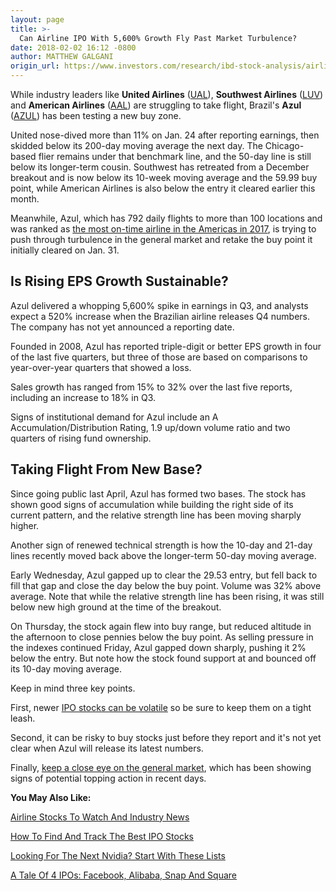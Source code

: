```yaml
---
layout: page
title: >-
  Can Airline IPO With 5,600% Growth Fly Past Market Turbulence?
date: 2018-02-02 16:12 -0800
author: MATTHEW GALGANI
origin_url: https://www.investors.com/research/ibd-stock-analysis/airline-ipo-azul-tests-buy-zone-ual-aal-luv-struggle/
---
```





While industry leaders like **United Airlines** ([UAL](https://research.investors.com/quote.aspx?symbol=UAL)), **Southwest Airlines** ([LUV](https://research.investors.com/quote.aspx?symbol=LUV)) and **American Airlines** ([AAL](https://research.investors.com/quote.aspx?symbol=AAL)) are struggling to take flight, Brazil's **Azul** ([AZUL](https://research.investors.com/quote.aspx?symbol=AZUL)) has been testing a new buy zone.









 
 
 United nose-dived more than 11% on Jan. 24 after reporting earnings, then skidded below its 200-day moving average the next day. The Chicago-based flier remains under that benchmark line, and the 50-day line is still below its longer-term cousin.
Southwest has retreated from a December breakout and is now below its 10-week moving average and the 59.99 buy point, while American Airlines is also below the entry it cleared earlier this month.


Meanwhile, Azul, which has 792 daily flights to more than 100 locations and was ranked as [the most on-time airline in the Americas in 2017](https://finance.yahoo.com/news/azul-reports-december-traffic-203000962.html), is trying to push through turbulence in the general market and retake the buy point it initially cleared on Jan. 31.


Is Rising EPS Growth Sustainable?
---------------------------------


Azul delivered a whopping 5,600% spike in earnings in Q3, and analysts expect a 520% increase when the Brazilian airline releases Q4 numbers. The company has not yet announced a reporting date.


Founded in 2008, Azul has reported triple-digit or better EPS growth in four of the last five quarters, but three of those are based on comparisons to year-over-year quarters that showed a loss.


Sales growth has ranged from 15% to 32% over the last five reports, including an increase to 18% in Q3.


Signs of institutional demand for Azul include an A Accumulation/Distribution Rating, 1.9 up/down volume ratio and two quarters of rising fund ownership.


Taking Flight From New Base?
----------------------------


Since going public last April, Azul has formed two bases. The stock has shown good signs of accumulation while building the right side of its current pattern, and the relative strength line has been moving sharply higher.



Another sign of renewed technical strength is how the 10-day and 21-day lines recently moved back above the longer-term 50-day moving average.


Early Wednesday, Azul gapped up to clear the 29.53 entry, but fell back to fill that gap and close the day below the buy point. Volume was 32% above average. Note that while the relative strength line has been rising, it was still below new high ground at the time of the breakout.


On Thursday, the stock again flew into buy range, but reduced altitude in the afternoon to close pennies below the buy point. As selling pressure in the indexes continued Friday, Azul gapped down sharply, pushing it 2% below the entry. But note how the stock found support at and bounced off its 10-day moving average.


Keep in mind three key points.


First, newer [IPO stocks can be volatile](https://www.investors.com/how-to-invest/investors-corner/a-tale-of-4-ipos-facebook-alibaba-snap-and-square/) so be sure to keep them on a tight leash.


Second, it can be risky to buy stocks just before they report and it's not yet clear when Azul will release its latest numbers.


Finally, [keep a close eye on the general market](https://www.investors.com/ibd-videos/?cvid=2385970), which has been showing signs of potential topping action in recent days.


**You May Also Like:**


[Airline Stocks To Watch And Industry News](https://www.investors.com/news/airline-industry-news-and-stocks-to-watch-united-delta-american-southwest/)


[How To Find And Track The Best IPO Stocks](https://www.investors.com/research/ipo-stock-news-and-analysis-find-todays-top-new-issues/)


[Looking For The Next Nvidia? Start With These Lists](https://www.investors.com/how-to-invest/investors-corner/looking-for-the-best-stocks-to-buy-and-watch-start-here/)


[A Tale Of 4 IPOs: Facebook, Alibaba, Snap And Square](https://www.investors.com/how-to-invest/investors-corner/a-tale-of-4-ipos-facebook-alibaba-snap-and-square/)




